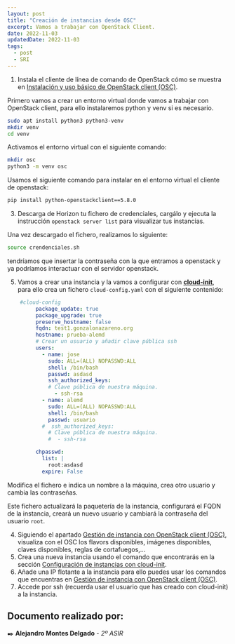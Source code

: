```yaml
---
layout: post
title: "Creación de instancias desde OSC"
excerpt: Vamos a trabajar con OpenStack Client.
date: 2022-11-03
updatedDate: 2022-11-03
tags:
  - post
  - SRI
---
```

1.  Instala el cliente de línea de comando de OpenStack cómo se muestra en [Instalación y uso básico de OpenStack client (OSC)](https://github.com/josedom24/curso_openstack_ies/blob/main/modulo1/osc.md).

Primero vamos a crear un entorno virtual donde vamos a trabajar con OpenStack client, para ello instalaremos python y venv si es necesario.

```bash
sudo apt install python3 python3-venv
mkdir venv
cd venv
```
Activamos el entorno virtual con el siguiente comando:

```bash
mkdir osc
python3 -m venv osc
```
Usamos el siguiente comando para instalar en el entorno virtual el cliente de openstack:

```bash
pip install python-openstackclient==5.8.0
```

3.  Descarga de Horizon tu fichero de credenciales, cargálo y ejecuta la instrucción `openstack server list` para visualizar tus instancias.

Una vez descargado el fichero, realizamos lo siguiente:
```bash
source crendenciales.sh
```
tendríamos que insertar la contraseña con la que entramos a openstack y ya podríamos interactuar con el servidor openstack.

5.  Vamos a crear una instancia y la vamos a configurar con [**cloud-init**](https://github.com/josedom24/curso_openstack_ies/blob/main/modulo3/cloudinit.md), para ello crea un fichero `cloud-config.yaml` con el siguiente contenido:

```yaml
    #cloud-config
         package_update: true
         package_upgrade: true
         preserve_hostname: false
         fqdn: test1.gonzalonazareno.org
         hostname: prueba-alemd
         # Crear un usuario y añadir clave pública ssh
         users:
           - name: jose
             sudo: ALL=(ALL) NOPASSWD:ALL
             shell: /bin/bash
             passwd: asdasd
             ssh_authorized_keys:
             # Clave pública de nuestra máquina.
               - ssh-rsa 
           - name: alemd
             sudo: ALL=(ALL) NOPASSWD:ALL
             shell: /bin/bash
             passwd: usuario
           #  ssh_authorized_keys:
             # Clave pública de nuestra máquina.
             #  - ssh-rsa 

         chpasswd:
           list: |
             root:asdasd
           expire: False
```

Modifica el fichero e indica un nombre a la máquina, crea otro usuario y cambia las contraseñas.
    
Este fichero actualizará la paquetería de la instancia, configurará el FQDN de la instancia, creará un nuevo usuario y cambiará la contraseña del usuario `root`.
    
4.  Siguiendo el apartado [Gestión de instancia con OpenStack client (OSC)](https://github.com/josedom24/curso_openstack_ies/blob/main/modulo3/osc_nova.md), visualiza con el OSC los flavors disponibles, imágenes disponibles, claves disponibles, reglas de cortafuegos,…
5.  Crea una nueva instancia usando el comando que encontrarás en la sección [Configuración de instancias con cloud-init](https://github.com/josedom24/curso_openstack_ies/blob/main/modulo1/osc.md).
6.  Añade una IP flotante a la instancia para ello puedes usar los comandos que encuentras en [Gestión de instancia con OpenStack client (OSC)](https://github.com/josedom24/curso_openstack_ies/blob/main/modulo3/osc_nova.md).
7.  Accede por ssh (recuerda usar el usuario que has creado con cloud-init) a la instancia.


## **Documento realizado por:**

 ✒️ **Alejandro Montes Delgado** - *2º ASIR*
